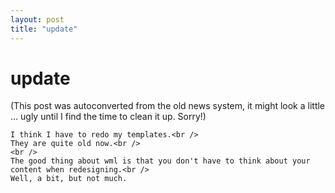 ```yaml
---
layout: post
title: "update"
---
```

<h1>update</h1>
(This post was autoconverted from the old news system,
it might look a little ... ugly until I find the time
to clean it up.
Sorry!)

    I think I have to redo my templates.<br />
    They are quite old now.<br />
    <br />
    The good thing about wml is that you don't have to think about your content when redesigning.<br />
    Well, a bit, but not much.

